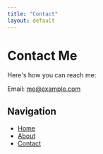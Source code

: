 ```yaml
---
title: "Contact"
layout: default
---
```


# Contact Me

Here's how you can reach me:

Email: me@example.com

## Navigation
- [Home](index.md)
- [About](about.md)
- [Contact](contact.md)
